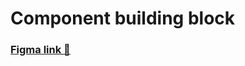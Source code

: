 # Component building block 

### [Figma link 🎨](https://www.figma.com/design/Fvnt2ejJqS6ZgAi0baO1z8/Component-building-block?node-id=0-1&t=tTiwQ5eM9c5oY42I-1)
> 

